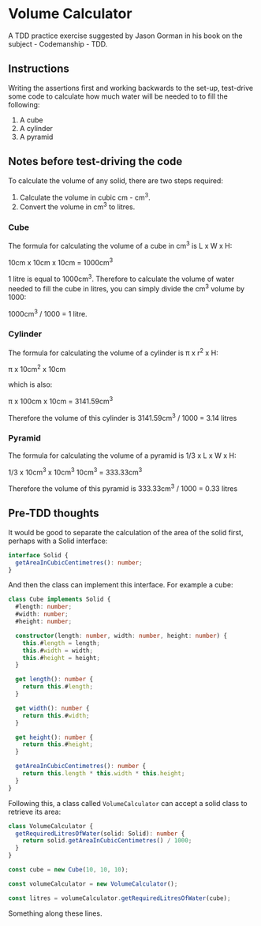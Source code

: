 # Volume Calculator

A TDD practice exercise suggested by Jason Gorman in his book on the subject - Codemanship - TDD.

## Instructions

Writing the assertions first and working backwards to the set-up, test-drive some code to calculate how much water will be needed to to fill the following:

1. A cube
2. A cylinder
3. A pyramid

## Notes before test-driving the code

To calculate the volume of any solid, there are two steps required:

1. Calculate the volume in cubic cm - cm<sup>3</sup>.
2. Convert the volume in cm<sup>3</sup> to litres.

### Cube

The formula for calculating the volume of a cube in cm<sup>3</sup> is L x W x H:

10cm x 10cm x 10cm = 1000cm<sup>3</sup>

1 litre is equal to 1000cm<sup>3</sup>. Therefore to calculate the volume of water needed to fill the cube in litres, you can simply divide the cm<sup>3</sup> volume by 1000:

1000cm<sup>3</sup> / 1000 = 1 litre.

### Cylinder

The formula for calculating the volume of a cylinder is &#960; x r<sup>2</sup> x H:

&#960; x 10cm<sup>2</sup> x 10cm

which is also:

&#960; x 100cm x 10cm = 3141.59cm<sup>3</sup>

Therefore the volume of this cylinder is 3141.59cm<sup>3</sup> / 1000 = 3.14 litres

### Pyramid

The formula for calculating the volume of a pyramid is 1/3 x L x W x H:

1/3 x 10cm<sup>3</sup> x 10cm<sup>3</sup> 10cm<sup>3</sup> = 333.33cm<sup>3</sup>

Therefore the volume of this pyramid is 333.33cm<sup>3</sup> / 1000 = 0.33 litres

## Pre-TDD thoughts

It would be good to separate the calculation of the area of the solid first, perhaps with a Solid interface:

```ts
interface Solid {
  getAreaInCubicCentimetres(): number;
}
```

And then the class can implement this interface. For example a cube:

```ts
class Cube implements Solid {
  #length: number;
  #width: number;
  #height: number;

  constructor(length: number, width: number, height: number) {
    this.#length = length;
    this.#width = width;
    this.#height = height;
  }

  get length(): number {
    return this.#length;
  }

  get width(): number {
    return this.#width;
  }

  get height(): number {
    return this.#height;
  }

  getAreaInCubicCentimetres(): number {
    return this.length * this.width * this.height;
  }
}
```

Following this, a class called `VolumeCalculator` can accept a solid class to retrieve its area:

```ts
class VolumeCalculator {
  getRequiredLitresOfWater(solid: Solid): number {
    return solid.getAreaInCubicCentimetres() / 1000;
  }
}

const cube = new Cube(10, 10, 10);

const volumeCalculator = new VolumeCalculator();

const litres = volumeCalculator.getRequiredLitresOfWater(cube);
```

Something along these lines.
